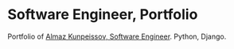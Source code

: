 # Software Engineer, Portfolio

Portfolio of [Almaz Kunpeissov, Software Engineer](https://akun.dev). Python, Django.